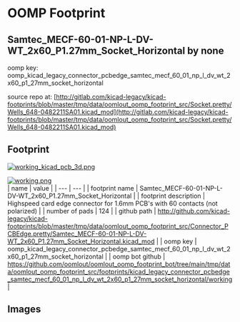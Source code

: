 # OOMP Footprint  
## Samtec_MECF-60-01-NP-L-DV-WT_2x60_P1.27mm_Socket_Horizontal  by none  
  
oomp key: oomp_kicad_legacy_connector_pcbedge_samtec_mecf_60_01_np_l_dv_wt_2x60_p1_27mm_socket_horizontal  
  
source repo at: [http://gitlab.com/kicad-legacy/kicad-footprints/blob/master/tmp/data/oomlout_oomp_footprint_src/Socket.pretty/Wells_648-0482211SA01.kicad_mod](http://gitlab.com/kicad-legacy/kicad-footprints/blob/master/tmp/data/oomlout_oomp_footprint_src/Socket.pretty/Wells_648-0482211SA01.kicad_mod)  
## Footprint  
  
[![working_kicad_pcb_3d.png](working_kicad_pcb_3d_600.png)](working_kicad_pcb_3d.png)  
  
[![working.png](working_600.png)](working.png)  
| name | value | 
| --- | --- | 
| footprint name | Samtec_MECF-60-01-NP-L-DV-WT_2x60_P1.27mm_Socket_Horizontal | 
| footprint description | Highspeed card edge connector for 1.6mm PCB's with 60 contacts (not polarized) | 
| number of pads | 124 | 
| github path | http://github.com/kicad-legacy/kicad-footprints/blob/master/tmp/data/oomlout_oomp_footprint_src/Connector_PCBEdge.pretty/Samtec_MECF-60-01-NP-L-DV-WT_2x60_P1.27mm_Socket_Horizontal.kicad_mod | 
| oomp key | oomp_kicad_legacy_connector_pcbedge_samtec_mecf_60_01_np_l_dv_wt_2x60_p1_27mm_socket_horizontal | 
| oomp bot github | https://github.com/oomlout/oomlout_oomp_footprint_bot/tree/main/tmp/data/oomlout_oomp_footprint_src/footprints/kicad_legacy_connector_pcbedge_samtec_mecf_60_01_np_l_dv_wt_2x60_p1_27mm_socket_horizontal/working | 
## Images  
